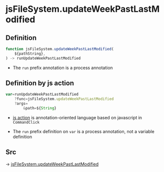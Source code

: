 # jsFileSystem.updateWeekPastLastModified

## Definition

```js.js
function jsFileSystem.updateWeekPastLastModified(
	${pathString},
) -> runUpdateWeekPastLastModified
```

- The `run` prefix annotation is a process annotation
## Definition by js action

```js.js
var=runUpdateWeekPastLastModified
	?func=jsFileSystem.updateWeekPastLastModified
	?args=
		&path=${String}
```

- [js action](#) is annotation-oriented language based on javascript in `CommandClick`

- The `run` prefix definition on `var` is a process annotation, not a variable definition

## Src

-> [jsFileSystem.updateWeekPastLastModified](https://github.com/puutaro/CommandClick/blob/master/app/src/main/java/com/puutaro/commandclick/fragment_lib/terminal_fragment/js_interface/file/JsFileSystem.kt#L440)


